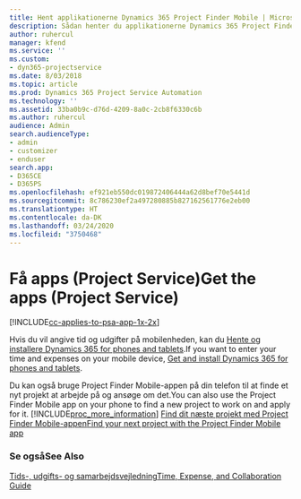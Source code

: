 ```yaml
---
title: Hent applikationerne Dynamics 365 Project Finder Mobile | MicrosoftDocs
description: Sådan henter du applikationerne Dynamics 365 Project Finder Mobile
author: ruhercul
manager: kfend
ms.service: ''
ms.custom:
- dyn365-projectservice
ms.date: 8/03/2018
ms.topic: article
ms.prod: Dynamics 365 Project Service Automation
ms.technology: ''
ms.assetid: 33ba0b9c-d76d-4209-8a0c-2cb8f6330c6b
ms.author: ruhercul
audience: Admin
search.audienceType:
- admin
- customizer
- enduser
search.app:
- D365CE
- D365PS
ms.openlocfilehash: ef921eb550dc019872406444a62d8bef70e5441d
ms.sourcegitcommit: 8c786230ef2a497280885b827162561776e2eb00
ms.translationtype: HT
ms.contentlocale: da-DK
ms.lasthandoff: 03/24/2020
ms.locfileid: "3750468"
---
```

# <a name="get-the-apps-project-service"></a><span data-ttu-id="36322-103">Få apps (Project Service)</span><span class="sxs-lookup"><span data-stu-id="36322-103">Get the apps (Project Service)</span></span>

[!INCLUDE[cc-applies-to-psa-app-1x-2x](../includes/cc-applies-to-psa-app-1x-2x.md)]

<span data-ttu-id="36322-104">Hvis du vil angive tid og udgifter på mobilenheden, kan du [Hente og installere Dynamics 365 for phones and tablets](../mobile-app/dynamics-365-phones-tablets-users-guide.md).</span><span class="sxs-lookup"><span data-stu-id="36322-104">If you want to enter your time and expenses on your mobile device, [Get and install Dynamics 365 for phones and tablets](../mobile-app/dynamics-365-phones-tablets-users-guide.md).</span></span>  
  
 <span data-ttu-id="36322-105">Du kan også bruge Project Finder Mobile-appen på din telefon til at finde et nyt projekt at arbejde på og ansøge om det.</span><span class="sxs-lookup"><span data-stu-id="36322-105">You can also use the Project Finder Mobile app on your phone to find a new project to work on and apply for it.</span></span> [!INCLUDE[proc_more_information](../includes/proc-more-information.md)] <span data-ttu-id="36322-106">[Find dit næste projekt med Project Finder Mobile-appen](../project-service/find-next-project-finder-mobile-app.md)</span><span class="sxs-lookup"><span data-stu-id="36322-106">[Find your next project with the Project Finder Mobile app](../project-service/find-next-project-finder-mobile-app.md)</span></span> 
  
### <a name="see-also"></a><span data-ttu-id="36322-107">Se også</span><span class="sxs-lookup"><span data-stu-id="36322-107">See Also</span></span>  
 [<span data-ttu-id="36322-108">Tids-, udgifts- og samarbejdsvejledning</span><span class="sxs-lookup"><span data-stu-id="36322-108">Time, Expense, and Collaboration Guide</span></span>](../project-service/time-expense-collaboration-guide.md)
